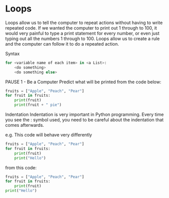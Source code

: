 # Loops

Loops allow us to tell the computer to repeat actions without having to write repeated code.
If we wanted the computer to print out 1 through to 100, it would very painful to type a print statement for every number, or even just typing out all the numbers 1 through to 100.
Loops allow us to create a rule and the computer can follow it to do a repeated action.

Syntax

```py
for <variable name of each item> in <a List>:
    <do something>
    <do something else>
```

PAUSE 1 - Be a Computer
Predict what will be printed from the code below:

```py
fruits = ["Apple", "Peach", "Pear"]
for fruit in fruits:
    print(fruit)
    print(fruit + " pie")
```

Indentation
Indentation is very important in Python programming. Every time you see the : symbol used, you need to be careful about the indentation that comes afterwards.

e.g. This code will behave very differently

```python
fruits = ["Apple", "Peach", "Pear"]
for fruit in fruits:
    print(fruit)
    print("Hello")
```

from this code:

```python
fruits = ["Apple", "Peach", "Pear"]
for fruit in fruits:
    print(fruit)
print("Hello")
```
